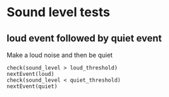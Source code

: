 #  Sound level tests

## loud event followed by quiet event

Make a loud noise and then be quiet

    check(sound_level > loud_threshold)
    nextEvent(loud)
    check(sound_level < quiet_threshold)
    nextEvent(quiet)
